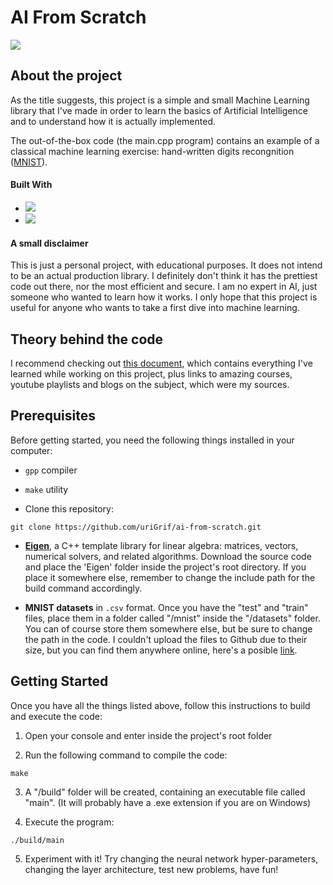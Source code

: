 # AI From Scratch

![](https://miro.medium.com/v2/resize:fit:1240/1*ZejseyX9ZIJ_rHlawVVrjw.gif)

## About the project

As the title suggests, this project is a simple and small Machine Learning library that I've made in order to learn the basics of Artificial Intelligence and to understand how it is actually implemented.

The out-of-the-box code (the main.cpp program) contains an example of a classical machine learning exercise: hand-written digits recongnition ([MNIST](https://en.wikipedia.org/wiki/MNIST_database)).

#### Built With

-   ![](https://img.shields.io/badge/C++-blue.svg?style=flat&logo=c%2B%2B)
-   ![](https://img.shields.io/badge/Eigen-blue.svg?style=flat&logo)

#### A small disclaimer

This is just a personal project, with educational purposes. It does not intend to be an actual production library. I definitely don't think it has the prettiest code out there, nor the most efficient and secure.
I am no expert in AI, just someone who wanted to learn how it works. I only hope that this project is useful for anyone who wants to take a first dive into machine learning.

## Theory behind the code

I recommend checking out [this document](ml_theory.md), which contains everything I've learned while working on this project, plus links to amazing courses, youtube playlists and blogs on the subject, which were my sources.

## Prerequisites

Before getting started, you need the following things installed in your computer:

-   `gpp` compiler

-   `make` utility

-   Clone this repository:

```console
git clone https://github.com/uriGrif/ai-from-scratch.git
```

-   [**Eigen**](https://eigen.tuxfamily.org/index.php?title=Main_Page), a C++ template library for linear algebra: matrices, vectors, numerical solvers, and related algorithms. Download the source code and place the 'Eigen' folder inside the project's root directory. If you place it somewhere else, remember to change the include path for the build command accordingly.

-   **MNIST datasets** in `.csv` format. Once you have the "test" and "train" files, place them in a folder called "/mnist" inside the "/datasets" folder. You can of course store them somewhere else, but be sure to change the path in the code. I couldn't upload the files to Github due to their size, but you can find them anywhere online, here's a posible [link](https://git-disl.github.io/GTDLBench/datasets/mnist_datasets/).

## Getting Started

Once you have all the things listed above, follow this instructions to build and execute the code:

1. Open your console and enter inside the project's root folder

2. Run the following command to compile the code:

```console
make
```

3. A "/build" folder will be created, containing an executable file called "main". (It will probably have a .exe extension if you are on Windows)

4. Execute the program:

```console
./build/main
```

5. Experiment with it! Try changing the neural network hyper-parameters, changing the layer architecture, test new problems, have fun!

